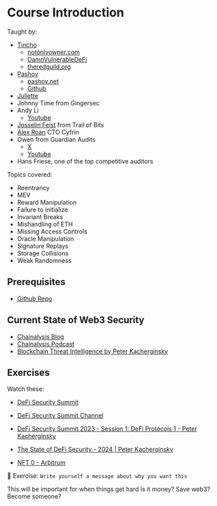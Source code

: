 # Course Introduction

Taught by:

- [Tincho](https://x.com/tinchoabbate)
  - [notonlyowner.com](https://www.notonlyowner.com/)
  - [DamnVulnerableDeFi](https://www.damnvulnerabledefi.xyz/)
  - [theredguild.org](https://theredguild.org/)
- [Pashov](https://x.com/pashovkrum)
  - [pashov.net](https://www.pashov.net/)
  - [Github](https://github.com/pashov)
- [Juliette](https://x.com/_juliettech)
- Johnny Time from Gingersec
- Andy Li
  - [Youtube](https://www.youtube.com/@andyli)
- [Josselin Feist](https://x.com/Montyly) from Trail of Bits
- [Alex Roan](https://x.com/alexroan) CTO Cyfrin
- Owen from Guardian Audits
  - [X](https://x.com/0xOwenThurm)
  - [Youtube](https://www.youtube.com/@0xOwenThurm)
- Hans Friese, one of the top competitive auditors

Topics covered:

- Reentrancy
- MEV
- Reward Manipulation
- Failure to initialize
- Invariant Breaks
- Mishandling of ETH
- Missing Access Controls
- Oracle Manipulation
- Signature Replays
- Storage Collisions
- Weak Randomness

## Prerequisites

- [Github Repo](https://github.com/Cyfrin/security-and-auditing-full-course-s23)

## Current State of Web3 Security

- [Chainalysis Blog](https://www.chainalysis.com/blog/)
- [Chainalysis Podcast](https://www.chainalysis.com/blog/category/podcast/)
- [Blockchain Threat Intelligence by Peter Kacherginsky](https://x.com/blockthreat)

## Exercises

Watch these:

- [DeFi Security Summit](https://defisecuritysummit.org/)
- [DeFi Security Summit Channel](https://www.youtube.com/@defisecuritysummit2088)
- [DeFi Security Summit 2023 - Session 1: DeFi Protocols 1 - Peter Kacherginsky](https://www.youtube.com/watch?v=jSpvDhuaCgc)
- [The State of DeFi Security - 2024 | Peter Kacherginsky](https://www.youtube.com/watch?v=rEWu0jZWLMo)

- [NFT 0 - Arbitrum](https://arbiscan.io/address/0xf923431da74ecc873c4d641fbdfa2564baafca9f#code)

🎯 Exercise: `Write yourself a message about why you want this`

This will be important for when things get hard
Is it money? Save web3? Become someone?
